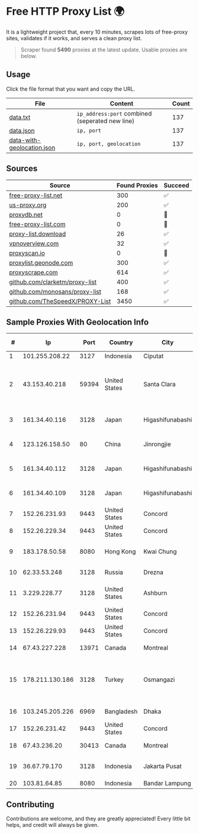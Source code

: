 
# Free HTTP Proxy List 🌍

It is a lightweight project that, every 10 minutes, scrapes lots of free-proxy sites, validates if it works, and serves a clean proxy list.


> Scraper found **5490** proxies at the latest update. Usable proxies are below.

## Usage

Click the file format that you want and copy the URL.


|File|Content|Count|
|----|-------|-----|
|[data.txt](https://raw.githubusercontent.com/themiralay/Proxy-List-World/master/data.txt)|`ip_address:port` combined (seperated new line)|137|
|[data.json](https://raw.githubusercontent.com/themiralay/Proxy-List-World/master/data.json)|`ip, port`|137|
|[data-with-geolocation.json](https://raw.githubusercontent.com/themiralay/Proxy-List-World/master/data-with-geolocation.json)|`ip, port, geolocation`|137|

## Sources

|Source|Found Proxies|Succeed|
|------|-------------|-------|
|[free-proxy-list.net](https://free-proxy-list.net)|300|✅|
|[us-proxy.org](https://www.us-proxy.org)|200|✅|
|[proxydb.net](http://proxydb.net)|0|🚫|
|[free-proxy-list.com](https://free-proxy-list.com/?page=&port=&type%5B%5D=http&type%5B%5D=https&up_time=0&search=Search)|0|🚫|
|[proxy-list.download](https://www.proxy-list.download/HTTP)|26|✅|
|[vpnoverview.com](https://vpnoverview.com/privacy/anonymous-browsing/free-proxy-servers)|32|✅|
|[proxyscan.io](https://www.proxyscan.io)|0|🚫|
|[proxylist.geonode.com](https://proxylist.geonode.com/api/proxy-list?limit=300&page=1&sort_by=lastChecked&sort_type=desc&protocols=http,https)|300|✅|
|[proxyscrape.com](https://api.proxyscrape.com/v2/?request=displayproxies&protocol=http&timeout=10000&country=all&ssl=all&anonymity=all)|614|✅|
|[github.com/clarketm/proxy-list](https://raw.githubusercontent.com/clarketm/proxy-list/master/proxy-list-raw.txt)|400|✅|
|[github.com/monosans/proxy-list](https://raw.githubusercontent.com/monosans/proxy-list/main/proxies/http.txt)|168|✅|
|[github.com/TheSpeedX/PROXY-List](https://raw.githubusercontent.com/TheSpeedX/PROXY-List/master/http.txt)|3450|✅|


## Sample Proxies With Geolocation Info

|#|Ip|Port|Country|City|Internet Service Provider|
|-|--|----|-------|----|-------------------------|
|1|101.255.208.22|3127|Indonesia|Ciputat|PT Remala Abadi|
|2|43.153.40.218|59394|United States|Santa Clara|Shenzhen Tencent Computer Systems Company Limited|
|3|161.34.40.116|3128|Japan|Higashifunabashi|NTT PC Communications, Inc.|
|4|123.126.158.50|80|China|Jinrongjie|China Unicom Beijing Province Network|
|5|161.34.40.112|3128|Japan|Higashifunabashi|NTT PC Communications, Inc.|
|6|161.34.40.109|3128|Japan|Higashifunabashi|NTT PC Communications, Inc.|
|7|152.26.231.93|9443|United States|Concord|MCNC|
|8|152.26.229.34|9443|United States|Concord|MCNC|
|9|183.178.50.58|8080|Hong Kong|Kwai Chung|Hong Kong Broadband Network Ltd|
|10|62.33.53.248|3128|Russia|Drezna|TRANS-TELECOM|
|11|3.229.228.77|3128|United States|Ashburn|Amazon Technologies Inc.|
|12|152.26.231.94|9443|United States|Concord|MCNC|
|13|152.26.229.93|9443|United States|Concord|MCNC|
|14|67.43.227.228|13971|Canada|Montreal|GloboTech Communications|
|15|178.211.130.186|3128|Turkey|Osmangazi|PENTECH BILISIM TEKNOLOJILERI SANAYI VE TICARET LIMITED SIRKETi|
|16|103.245.205.226|6969|Bangladesh|Dhaka|Next Online Limited|
|17|152.26.231.42|9443|United States|Concord|MCNC|
|18|67.43.236.20|30413|Canada|Montreal|GloboTech Communications|
|19|36.67.79.170|3128|Indonesia|Jakarta Pusat|PT. Telekomunikasi Indonesia|
|20|103.81.64.85|8080|Indonesia|Bandar Lampung|QIUNET|



## Contributing

Contributions are welcome, and they are greatly appreciated! Every
little bit helps, and credit will always be given.

